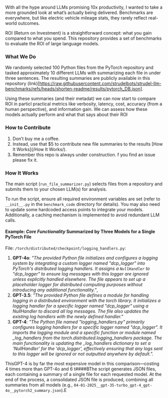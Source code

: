 With all the hype around LLMs promising 10x productivity, I wanted to take a more grounded look at what’s actually being delivered. Benchmarks are everywhere, but like electric vehicle mileage stats, they rarely reflect real-world outcomes.

ROI (Return on Investment) is a straightforward concept: what you gain compared to what you spend. This repository provides a set of benchmarks to evaluate the ROI of large language models.

### What We Do
We randomly selected 100 Python files from the PyTorch repository and tasked approximately 10 different LLMs with summarizing each file in under three sentences. The resulting summaries are publicly available in this repository (link)[https://raw.githubusercontent.com/strudelbots/strudel-llm-benchmarks/refs/heads/shorten-readme/results/pytorch_DB.json].

Using these summaries (and their metadat) we can now start to compare ROI in particl practical metrics like verbosity, latency, cost, accuracy (from a human perspective), and information gain. We can assess how these models actually perform and what that says about their ROI

### How to Contribute
1. Don’t buy me a coffee.
2. Instead, use that $5 to contribute new file summaries to the results [How It Works](/How It Works/).
3. Remember this repo is always under construction. f you find an issue please fix it. 

### How It Works
The main script (`run_file_summarizer.py`) selects files from a repository and submits them to your chosen LLM(s) for analysis.

To run the script, ensure all required environment variables are set (refer to `__init__.py` in the `benchmark_code` directory for details). You may also need to update some hardcoded access points to integrate your models. Additionally, a caching mechanism is implemented to avoid redundant LLM calls.

#### Example: *Core Functionality* Summarized by Three Models for a Single PyTorch File

File: `/torch/distributed/checkpoint/logging_handlers.py`:  
1. **GPT-4o**: *"The provided Python file initializes and configures a logging system by integrating a custom logger named \"dcp_logger\" into PyTorch's distributed logging handlers. It assigns a `NullHandler` to \"dcp_logger\" to ensure log messages with this logger are ignored unless explicitly handled elsewhere. The file appears to set up a placeholder logger for distributed computing purposes without introducing any additional functionality."*,  
2. **GPT-3.5**: *"The provided Python file defines a module for handling logging in a distributed environment with the torch library. It initializes a logging handler for a specific logger named \"dcp_logger\" using a NullHandler to discard all log messages. The file also updates the existing log handlers with the newly defined handler."*  
3. **GPT-4**: *"The Python file named \"logging_handlers.py\" primarily configures logging handlers for a specific logger named \"dcp_logger\". It imports the logging module and a specific function or module named _log_handlers from the torch.distributed.logging_handlers package. The main functionality is updating the _log_handlers dictionary to set a 'NullHandler' for the 'dcp_logger', effectively ensuring that any logs sent to this logger will be ignored or not outputted anywhere by default.".*

ThisGPT-4 is by far the most expensive model in this comparison—costing 4 times more than GPT-4o and 6 
t####BThe script generates JSON files, each containing a summary of a single file for each requested model. At the end of the process, a consolidated JSON file is produced, combining all summaries from all models (e.g., `04-01-2025__gpt-35-turbo_gpt-4_gpt-4o__pytorch2_summary.json`).E